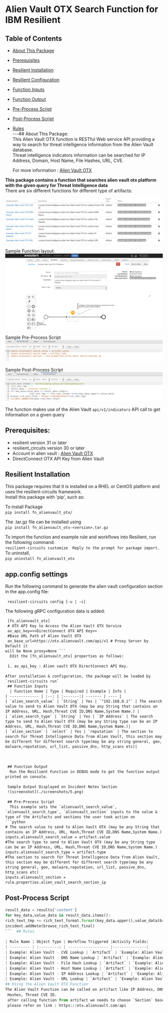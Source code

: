 # Alien Vault OTX Search Function for IBM Resilient   
## Table of Contents  
 - [About This Package](#about-this-package)  
 - [Prerequisites](#prerequisites)  
 - [Resilient Installation](#resilient-installation)  
 - [Resilient Configuration](#app.config-settings)  
 - [Function Inputs](#function-inputs)  
 - [Function Output](#function-output)  
 - [Pre-Process Script](#pre-process-script)  
 - [Post-Process Script](#post-process-script)  
 - [Rules](#rules)  
 ---## About This Package:    
 This Alien Vault OTX function is RESTful Web service API providing a way to search for threat intelligence information from the Alien Vault database.    
   Threat intelligence indicators information can be searched for IP Address, Domain, Host Name, File Hashes, URL, CVE.    
     
   For more information : [Alien Vault OTX ](https://otx.alienvault.com/api)   
        
 **This package contains a function that searches alien vault otx platform with the given query for Threat Intelligence data**  
  There are six different functions for different type of artifacts:  
  
 ![screenshot](./screenshots/1.png)  
  
Sample Function layout:  
![screenshot](./screenshots/2.png)  
  
Sample Pre-Process Script  
![screenshot](./screenshots/3.png)  
  
Sample Post-Process Script  
![screenshot](./screenshots/4.png)  
  
The function makes use of the Alien Vault `api/v1/indicators` API call to get information on a given query   
## Prerequisites:    
 * resilient version 31 or later    
* resilient_circuits version 30 or later    
* Account in alien vault : [Alien Vault OTX](https://otx.alienvault.com/)  
* DirectConnect OTX API Key from Alien Vault    
    
## Resilient Installation    
 This package requires that it is installed on a RHEL or CentOS platform and uses the resilient-circuits framework.    
Install this package with 'pip', such as:    
        
 To install Package     
 `pip install fn_alienvault_otx/`    
   
 The .tar.gz file can be installed using   
 `pip install fn_alienvault_otx-<version>.tar.gz`  
  
  To import the function and example rule and workflows into Resilient, run the following command:    
 `resilient-circuits customize  Reply to the prompt for package import.`    
 To uninstall,    
 `pip uninstall fn_alienvault_otx`   
## app.config settings 

Run the following command to generate the alien vault configuration section in the app.config file:    
    
` resilient-circuits config [-u | -c]`   

The following gRPC configuration data is added:    
```                   
 [fn_alienvault_otx]   
 # OTX API Key to Access the Alien Vault OTX Service      
 av_api_key=<<DirectConnect OTX API Key>>    
 #Base URL Path of Alien Vault OTX        
 av_base_url=https://otx.alienvault.com/api/v1 # Proxy Server by Default it   
will be None proxy=None ```  
  Edit the [fn_alienvault_otx] properties as follows:  
        
 1. av_api_key : Alien vault OTX DirectConnect API Key.    
        
After installation & configuration, the package will be loaded by   
`resilient-circuits run`    
 ## Function Inputs  
  | Function Name | Type | Required | Example | Info |  
| ------------- | :--: | :-------:| ------- | ---- |  
| `alien_search_value` | `String` | Yes | `"192.168.0.1"` | The search value to send to Alien Vault OTX (may be any String that contains an IP Address, URL, Hash,Threat CVE ID,DNS Name,System Name.) |  
| `alien_search_type` | `String` | Yes | `IP Address` | The search type to send to Alien Vault OTX (may be any String type can be an IP Address, URL, Hash,Threat CVE ID,DNS Name,System Name.)|  
| `alien_section` | `select` | Yes | `reputation` | The section to search for Threat Intelligence Data from Alien Vault, this section may be different for different search type(may be any string general, geo, malware,reputation, url_list, passive_dns, http_scans etc)|  
  
  
  
 ## Function Output  
  Run the Resilient Function in DEBUG mode to get the function output printed on console.  
   
 Sample Output Displayed on Incident Notes Section  
 ![screenshot](./screenshots/5.png)  
   
 ## Pre-Process Script  
  This example sets the `alienvault_search_value`, `alienvault_search_type`, `alienvault_section` inputs to the value & type of the Artifacts and sections the user took action on   
```python  
# The search value to send to Alien Vault OTX (may be any String that contains an IP Address, URL, Hash,Threat CVE ID,DNS Name,System Name.)  
inputs.alienvault_search_value = artifact.value  
#The search type to send to Alien Vault OTX (may be any String type can be an IP Address, URL, Hash,Threat CVE ID,DNS Name,System Name.)  
inputs.alienvault_search_type = artifact.type  
#The section to search for Threat Intelligence Data from Alien Vault, this section may be different for different search type(may be any string general, geo, malware,reputation, url_list, passive_dns, http_scans etc)  
inputs.alienvault_section = rule.properties.alien_vault_search_section_ip  
```  
  ## Post-Process Script  
 ```python # Api Response Received is converted to Rich text and rendering in incident note section of Resilient. rich_text_format = "<p><b>{}&ensp:&ensp</b>{}&ensp&ensp</p>"rich_text_tmp = ""  
result_data = results['content']  
for key_data,value_data in result_data.items():  
 rich_text_tmp += rich_text_format.format(key_data.upper(),value_data)browse_rich_text_final = helper.createRichText(rich_text_tmp)  
incident.addNote(browse_rich_text_final)  
 ```  ## Rules  
  
| Rule Name | Object Type | Workflow Triggered |Activity Fields|  
| --------- | :---------: | ------------------ |---------------|  
| Example: Alien Vault - CVE Lookup | `Artifact` | `Example: Alien Vault OTX CVESearch` |`Alien Vault Search Section CVE` values : general  
| Example: Alien Vault - DNS Name Lookup | `Artifact` | `Example: Alien Vault OTX DNS Name` |`Alien Vault Search Section DNS Name` values :        general,geo,malware,url_list,passive_dns,whois,http_scans  
| Example: Alien Vault - File Hash Lookup | `Artifact` | `Example: Alien Vault OTX Hash` |`Alien Vault Search Section Hash` values : general,analysis  
| Example: Alien Vault - Host Name Lookup | `Artifact` | `Example: Alien Vault OTX Host Name` |`Alien Vault Search Section Host Name` values : general,geo,malware,url_list,passive_dns,http_scans  
| Example: Alien Vault - IP Address Lookup | `Artifact` | `Example: Alien Vault OTX IP Address` |`Alien Vault Search Section IP Address` values : general,reputation,geo,malware,url_list,passive_dns,http_scans  
| Example: Alien Vault - URL Lookup | `Artifact` | `Example: Alien Vault OTX URL` |`Alien Vault Search Section URL` values : general,url_list  
## Using the Alien Vault OTX Function    
 The Alien Vault Function can be called on artifact like IP Address, DNS Name, System Name, URL, URL Referer,     
  Hashes, Threat CVE ID.    
  after calling function from artifact we needs to choose `Section` based on the artifact. for more info on section     
  please refer on link : https://otx.alienvault.com/api
